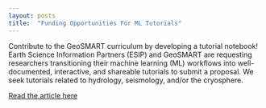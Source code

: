 ```yaml
---
layout: posts
title:  "Funding Opportunities For ML Tutorials"
---
```


<p>
    Contribute to the GeoSMART curriculum by developing a tutorial notebook! Earth Science 
    Information Partners (ESIP) and GeoSMART are requesting researchers transitioning their 
    machine learning (ML) workflows into well-documented, interactive, and shareable tutorials 
    to submit a proposal. We seek tutorials related to hydrology, seismology, and/or the cryosphere.
</p>

[Read the article here](https://www.esipfed.org/lab/funding-opportunities/ml-rfp)
<br/>